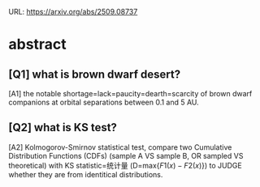 URL: https://arxiv.org/abs/2509.08737

# abstract

## [Q1] what is brown dwarf desert?

[A1] the notable shortage=lack=paucity=dearth=scarcity of brown dwarf companions at orbital separations between 0.1 and 5 AU.

## [Q2] what is KS test?

[A2] Kolmogorov-Smirnov statistical test, compare two Cumulative Distribution Functions (CDFs) (sample A VS sample B, OR sampled VS theoretical) with KS statistic=统计量 (D=max{$F1(x)-F2(x)$}) to JUDGE whether they are from identitical distributions.
